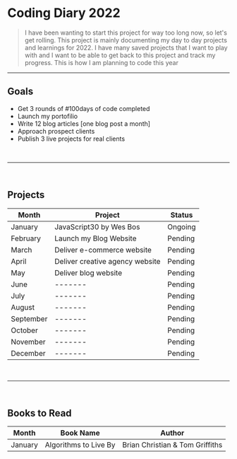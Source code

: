 # Coding Diary 2022

>I have been wanting to start this project for way too long now, so let's get rolling. This project is mainly documenting my day to day projects and learnings for 2022. I have many saved projects that I want to play with and I want to be able to get back to this project and track my progress. This is how I am planning to code this year

---

## Goals
 - Get 3 rounds of #100days of code completed
 - Launch my portofilio
 - Write 12 blog articles [one blog post a month]
 - Approach prospect clients 
 - Publish 3 live projects for real clients

<p>&nbsp;</p>

---
<p>&nbsp;</p>

## Projects
| Month | Project | Status |
|-------|------------------|----
| January | JavaScript30 by Wes Bos | Ongoing|
| February | Launch my Blog Website | Pending |
| March | Deliver e-commerce website | Pending |
| April | Deliver creative agency website | Pending |
| May | Deliver blog website | Pending |
| June | -------  | Pending |
| July | ------- | Pending |
| August | ------- | Pending |
| September | ------- | Pending |
| October | ------- | Pending |
| November | ------- | Pending |
| December | ------- | Pending |
<p>&nbsp;</p>

---
<p>&nbsp;</p>

## Books to Read
| Month | Book Name | Author |
|-------|------------------|----
| January | Algorithms to Live By | Brian Christian & Tom Griffiths|